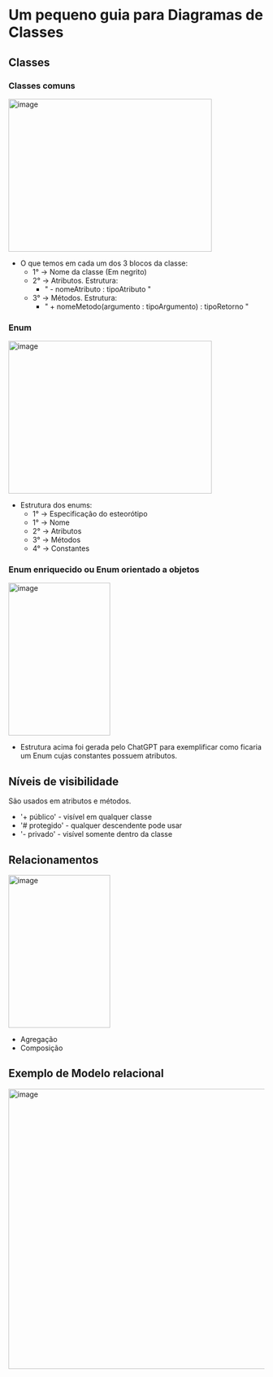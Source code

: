 # Um pequeno guia para Diagramas de Classes

## Classes
### Classes comuns
<img width="400" height="300" alt="image" src="https://github.com/user-attachments/assets/3dd2a03a-bfc0-4f22-9e2a-4b2891efaa21" />

* O que temos em cada um dos 3 blocos da classe:
  - 1° -> Nome da classe (Em negrito)
  - 2° -> Atributos. Estrutura:
    * " - nomeAtributo : tipoAtributo "
  - 3° -> Métodos. Estrutura:
    * " + nomeMetodo(argumento : tipoArgumento) : tipoRetorno "

### Enum
<img width="400" height="300" alt="image" src="https://github.com/user-attachments/assets/1ac047e9-5139-4478-9378-9b7d33149fd3" />

* Estrutura dos enums:
  - 1° -> Especificação do esteorótipo 
  - 1° -> Nome
  - 2° -> Atributos
  - 3° -> Métodos
  - 4° -> Constantes

### Enum enriquecido ou Enum orientado a objetos
<img width="200" height="300" alt="image" src="https://github.com/user-attachments/assets/2a70959a-3596-4be7-a9a0-0a03dfc92239" />

* Estrutura acima foi gerada pelo ChatGPT para exemplificar como ficaria um Enum cujas constantes possuem atributos.

## Níveis de visibilidade
São usados em atributos e métodos.
* '+ público' - visível em qualquer classe
* '# protegido' - qualquer descendente pode usar
* '- privado' - visível somente dentro da classe

## Relacionamentos
<img width="200" height="300" alt="image" src="https://github.com/user-attachments/assets/0f12fab0-ddd1-4eff-b9d4-eb0702d708b7" />

* Agregação
* Composição

## Exemplo de Modelo relacional 
<img width="800" height="550" alt="image" src="https://github.com/user-attachments/assets/633e0e01-bcea-4ab3-ae29-5c8bca92a022" />
